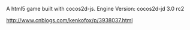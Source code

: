 A html5 game built with cocos2d-js.
Engine Version: cocos2d-jd 3.0 rc2

http://www.cnblogs.com/kenkofox/p/3938037.html